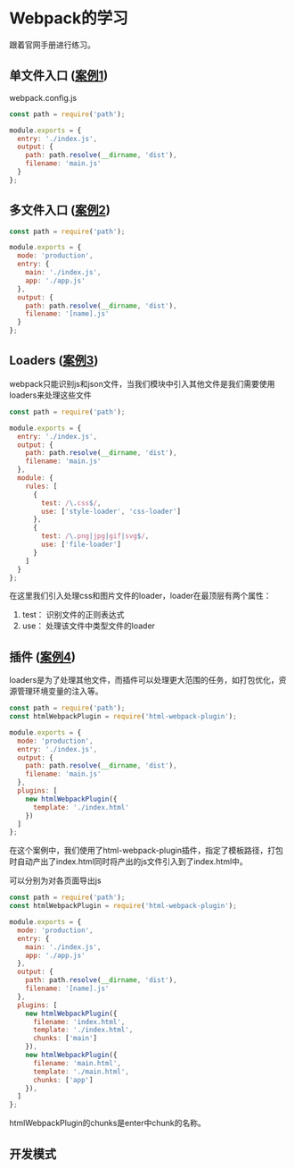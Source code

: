 # Webpack的学习

跟着官网手册进行练习。

## 单文件入口 ([案例1](./demo01))

webpack.config.js

```js
const path = require('path');

module.exports = {
  entry: './index.js',
  output: {
    path: path.resolve(__dirname, 'dist'),
    filename: 'main.js'
  }
};

```

## 多文件入口 ([案例2](./demo02))

```js
const path = require('path');

module.exports = {
  mode: 'production',
  entry: {
    main: './index.js',
    app: './app.js'
  },
  output: {
    path: path.resolve(__dirname, 'dist'),
    filename: '[name].js'
  }
};

```
## Loaders ([案例3](./demo03))

webpack只能识别js和json文件，当我们模块中引入其他文件是我们需要使用loaders来处理这些文件

```js
const path = require('path');

module.exports = {
  entry: './index.js',
  output: {
    path: path.resolve(__dirname, 'dist'),
    filename: 'main.js'
  },
  module: {
    rules: [
      {
        test: /\.css$/,
        use: ['style-loader', 'css-loader']
      },
      {
        test: /\.png|jpg|gif|svg$/,
        use: ['file-loader']
      }
    ]
  }
};

```

在这里我们引入处理css和图片文件的loader，loader在最顶层有两个属性：
1. test： 识别文件的正则表达式
2. use： 处理该文件中类型文件的loader

## 插件 ([案例4](./demo04))

loaders是为了处理其他文件，而插件可以处理更大范围的任务，如打包优化，资源管理环境变量的注入等。

```js
const path = require('path');
const htmlWebpackPlugin = require('html-webpack-plugin');

module.exports = {
  mode: 'production',
  entry: './index.js',
  output: {
    path: path.resolve(__dirname, 'dist'),
    filename: 'main.js'
  },
  plugins: [
    new htmlWebpackPlugin({
      template: './index.html'
    })
  ]
};

```
在这个案例中，我们使用了html-webpack-plugin插件，指定了模板路径，打包时自动产出了index.html同时将产出的js文件引入到了index.html中。

可以分别为对各页面导出js

```js
const path = require('path');
const htmlWebpackPlugin = require('html-webpack-plugin');

module.exports = {
  mode: 'production',
  entry: {
    main: './index.js',
    app: './app.js'
  },
  output: {
    path: path.resolve(__dirname, 'dist'),
    filename: '[name].js'
  },
  plugins: [
    new htmlWebpackPlugin({
      filename: 'index.html',
      template: './index.html',
      chunks: ['main']
    }),
    new htmlWebpackPlugin({
      filename: 'main.html',
      template: './main.html',
      chunks: ['app']
    }),
  ]
};

```
htmlWebpackPlugin的chunks是enter中chunk的名称。

## 开发模式



